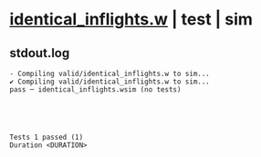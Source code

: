 # [identical_inflights.w](../../../../examples/tests/valid/identical_inflights.w) | test | sim

## stdout.log
```log
- Compiling valid/identical_inflights.w to sim...
✔ Compiling valid/identical_inflights.w to sim...
pass ─ identical_inflights.wsim (no tests)
 




Tests 1 passed (1) 
Duration <DURATION>

```

